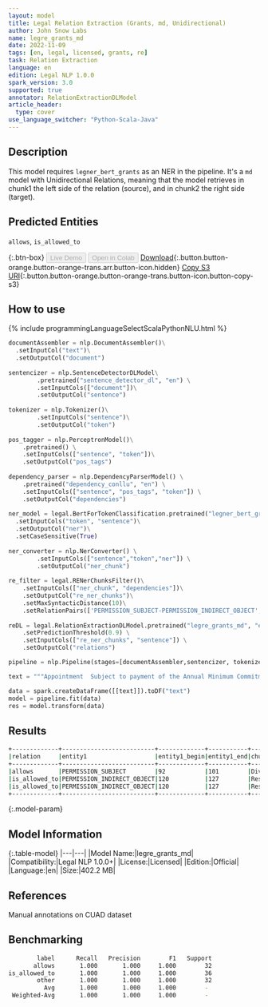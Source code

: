 ```yaml
---
layout: model
title: Legal Relation Extraction (Grants, md, Unidirectional)
author: John Snow Labs
name: legre_grants_md
date: 2022-11-09
tags: [en, legal, licensed, grants, re]
task: Relation Extraction
language: en
edition: Legal NLP 1.0.0
spark_version: 3.0
supported: true
annotator: RelationExtractionDLModel
article_header:
  type: cover
use_language_switcher: "Python-Scala-Java"
---
```


## Description

This model requires `legner_bert_grants` as an NER in the pipeline. It's a `md` model with Unidirectional Relations, meaning that the model retrieves in chunk1 the left side of the relation (source), and in chunk2 the right side (target).

## Predicted Entities

`allows`, `is_allowed_to`

{:.btn-box}
<button class="button button-orange" disabled>Live Demo</button>
<button class="button button-orange" disabled>Open in Colab</button>
[Download](https://s3.amazonaws.com/auxdata.johnsnowlabs.com/legal/models/legre_grants_md_en_1.0.0_3.0_1668017439874.zip){:.button.button-orange.button-orange-trans.arr.button-icon.hidden}
[Copy S3 URI](s3://auxdata.johnsnowlabs.com/legal/models/legre_grants_md_en_1.0.0_3.0_1668017439874.zip){:.button.button-orange.button-orange-trans.button-icon.button-copy-s3}

## How to use



<div class="tabs-box" markdown="1">
{% include programmingLanguageSelectScalaPythonNLU.html %}

```python
documentAssembler = nlp.DocumentAssembler()\
  .setInputCol("text")\
  .setOutputCol("document")
  
sentencizer = nlp.SentenceDetectorDLModel\
        .pretrained("sentence_detector_dl", "en") \
        .setInputCols(["document"])\
        .setOutputCol("sentence")
        
tokenizer = nlp.Tokenizer()\
        .setInputCols("sentence")\
        .setOutputCol("token")
        
pos_tagger = nlp.PerceptronModel()\
    .pretrained() \
    .setInputCols(["sentence", "token"])\
    .setOutputCol("pos_tags")
    
dependency_parser = nlp.DependencyParserModel() \
    .pretrained("dependency_conllu", "en") \
    .setInputCols(["sentence", "pos_tags", "token"]) \
    .setOutputCol("dependencies")
    
ner_model = legal.BertForTokenClassification.pretrained("legner_bert_grants", "en", "legal/models")\
  .setInputCols("token", "sentence")\
  .setOutputCol("ner")\
  .setCaseSensitive(True)
        
ner_converter = nlp.NerConverter() \
        .setInputCols(["sentence","token","ner"]) \
        .setOutputCol("ner_chunk")
        
re_filter = legal.RENerChunksFilter()\
    .setInputCols(["ner_chunk", "dependencies"])\
    .setOutputCol("re_ner_chunks")\
    .setMaxSyntacticDistance(10)\
    .setRelationPairs(['PERMISSION_SUBJECT-PERMISSION_INDIRECT_OBJECT','PERMISSION_INDIRECT_OBJECT-PERMISSION'])
    
reDL = legal.RelationExtractionDLModel.pretrained("legre_grants_md", "en", "legal/models") \
    .setPredictionThreshold(0.9) \
    .setInputCols(["re_ner_chunks", "sentence"]) \
    .setOutputCol("relations")

pipeline = nlp.Pipeline(stages=[documentAssembler,sentencizer, tokenizer,pos_tagger,dependency_parser, ner_model, ner_converter,re_filter, reDL])

text = """Appointment  Subject to payment of the Annual Minimum Commitment ("AMC"  - defined herein), Diversinet hereby grants to Reseller an exclusive, non- transferable and non-assignable right to market, sell, and sub-license those Diversinet products listed in Schedule 2 (the "Products") within the  territory listed in Schedule 3 (the "Territory") to Canadian headquartered companies, and governmental and broader public sector entities located  in Canada. """

data = spark.createDataFrame([[text]]).toDF("text")
model = pipeline.fit(data)
res = model.transform(data)
```

</div>

## Results

```bash
+-------------+--------------------------+-------------+-----------+----------+--------------------------+-------------+-----------+----------------------------------------------------------------------------+----------+
|relation     |entity1                   |entity1_begin|entity1_end|chunk1    |entity2                   |entity2_begin|entity2_end|chunk2                                                                      |confidence|
+-------------+--------------------------+-------------+-----------+----------+--------------------------+-------------+-----------+----------------------------------------------------------------------------+----------+
|allows       |PERMISSION_SUBJECT        |92           |101        |Diversinet|PERMISSION_INDIRECT_OBJECT|120          |127        |Reseller                                                                    |0.99999297|
|is_allowed_to|PERMISSION_INDIRECT_OBJECT|120          |127        |Reseller  |PERMISSION                |132          |145        |exclusive, non                                                              |0.9999945 |
|is_allowed_to|PERMISSION_INDIRECT_OBJECT|120          |127        |Reseller  |PERMISSION                |148          |223        |transferable and non-assignable right to market, sell, and sub-license those|0.99987125|
+-------------+--------------------------+-------------+-----------+----------+--------------------------+-------------+-----------+----------------------------------------------------------------------------+----------+

```

{:.model-param}
## Model Information

{:.table-model}
|---|---|
|Model Name:|legre_grants_md|
|Compatibility:|Legal NLP 1.0.0+|
|License:|Licensed|
|Edition:|Official|
|Language:|en|
|Size:|402.2 MB|

## References

Manual annotations on CUAD dataset

## Benchmarking

```bash
        label      Recall   Precision        F1   Support
       allows       1.000       1.000     1.000        32
is_allowed_to       1.000       1.000     1.000        36
        other       1.000       1.000     1.000        32
          Avg       1.000       1.000     1.000        -
 Weighted-Avg       1.000       1.000     1.000        -
```
